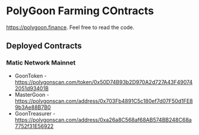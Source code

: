 # PolyGoon Farming COntracts

https://polygoon.finance. Feel free to read the code.

## Deployed Contracts

### Matic Network Mainnet

- GoonToken - https://polygonscan.com/token/0x50D74B93b2D970A2d727A43F490742051d93401B
- MasterGoon - https://polygonscan.com/address/0x703Fb4891C5c180ef7d07F50d1FE89b3Ae88B7B0
- GoonTreasurer - https://polygonscan.com/address/0xa26a8C568af68AB574BB248C68a7752f31E56922
